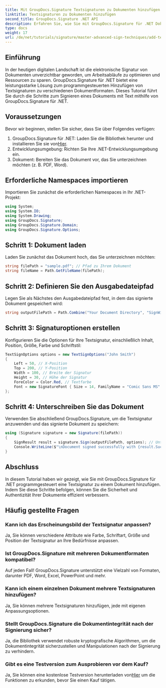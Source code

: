 ```yaml
---
title: Mit GroupDocs.Signature Textsignaturen zu Dokumenten hinzufügen
linktitle: Textsignaturen zu Dokumenten hinzufügen
second_title: GroupDocs.Signature .NET API
description: Erfahren Sie, wie Sie mit GroupDocs.Signature für .NET Dokumente mit Text signieren. Schritt-für-Schritt-Anleitung zum programmgesteuerten Hinzufügen von Textsignaturen.
type: docs
weight: 17
url: /de/net/tutorials/signature/master-advanced-sign-techniques/add-text-signatures-to-documents/
---
```

## Einführung

In der heutigen digitalen Landschaft ist die elektronische Signatur von Dokumenten unverzichtbar geworden, um Arbeitsabläufe zu optimieren und Ressourcen zu sparen. GroupDocs.Signature für .NET bietet eine leistungsstarke Lösung zum programmgesteuerten Hinzufügen von Textsignaturen zu verschiedenen Dokumentformaten. Dieses Tutorial führt Sie durch die Schritte zum Signieren eines Dokuments mit Text mithilfe von GroupDocs.Signature für .NET.

## Voraussetzungen

Bevor wir beginnen, stellen Sie sicher, dass Sie über Folgendes verfügen:

1.  GroupDocs.Signature für .NET: Laden Sie die Bibliothek herunter und installieren Sie sie von[Hier](https://releases.groupdocs.com/signature/net/).
2. Entwicklungsumgebung: Richten Sie Ihre .NET-Entwicklungsumgebung ein.
3. Dokument: Bereiten Sie das Dokument vor, das Sie unterzeichnen möchten (z. B. PDF, Word).

## Erforderliche Namespaces importieren

Importieren Sie zunächst die erforderlichen Namespaces in Ihr .NET-Projekt:

```csharp
using System;
using System.IO;
using System.Drawing;
using GroupDocs.Signature;
using GroupDocs.Signature.Domain;
using GroupDocs.Signature.Options;
```

## Schritt 1: Dokument laden

Laden Sie zunächst das Dokument hoch, das Sie unterzeichnen möchten:

```csharp
string filePath = "sample.pdf"; // Pfad zu Ihrem Dokument
string fileName = Path.GetFileName(filePath);
```

## Schritt 2: Definieren Sie den Ausgabedateipfad

Legen Sie als Nächstes den Ausgabedateipfad fest, in dem das signierte Dokument gespeichert wird:

```csharp
string outputFilePath = Path.Combine("Your Document Directory", "SignWithText", fileName);
```

## Schritt 3: Signaturoptionen erstellen

Konfigurieren Sie die Optionen für Ihre Textsignatur, einschließlich Inhalt, Position, Größe, Farbe und Schriftstil:

```csharp
TextSignOptions options = new TextSignOptions("John Smith")
{
    Left = 50, // X-Position
    Top = 200, // Y-Position
    Width = 100, // Breite der Signatur
    Height = 30, // Höhe der Signatur
    ForeColor = Color.Red, // Textfarbe
    Font = new SignatureFont { Size = 14, FamilyName = "Comic Sans MS" } // Schriftarteinstellungen
};
```

## Schritt 4: Unterschreiben Sie das Dokument

Verwenden Sie abschließend GroupDocs.Signature, um die Textsignatur anzuwenden und das signierte Dokument zu speichern:

```csharp
using (Signature signature = new Signature(filePath))
{
    SignResult result = signature.Sign(outputFilePath, options); // Unterschreiben Sie das Dokument
    Console.WriteLine($"\nDocument signed successfully with {result.Succeeded.Count} signature(s).\nFile saved at {outputFilePath}.");
}
```

## Abschluss

In diesem Tutorial haben wir gezeigt, wie Sie mit GroupDocs.Signature für .NET programmgesteuert eine Textsignatur zu einem Dokument hinzufügen. Indem Sie diese Schritte befolgen, können Sie die Sicherheit und Authentizität Ihrer Dokumente effizient verbessern.

## Häufig gestellte Fragen

### Kann ich das Erscheinungsbild der Textsignatur anpassen?
Ja, Sie können verschiedene Attribute wie Farbe, Schriftart, Größe und Position der Textsignatur an Ihre Bedürfnisse anpassen.

### Ist GroupDocs.Signature mit mehreren Dokumentformaten kompatibel?
Auf jeden Fall! GroupDocs.Signature unterstützt eine Vielzahl von Formaten, darunter PDF, Word, Excel, PowerPoint und mehr.

### Kann ich einem einzelnen Dokument mehrere Textsignaturen hinzufügen?
Ja, Sie können mehrere Textsignaturen hinzufügen, jede mit eigenen Anpassungsoptionen.

### Stellt GroupDocs.Signature die Dokumentintegrität nach der Signierung sicher?
Ja, die Bibliothek verwendet robuste kryptografische Algorithmen, um die Dokumentintegrität sicherzustellen und Manipulationen nach der Signierung zu verhindern.

### Gibt es eine Testversion zum Ausprobieren vor dem Kauf?
 Ja, Sie können eine kostenlose Testversion herunterladen von[Hier](https://releases.groupdocs.com/) um die Funktionen zu erkunden, bevor Sie einen Kauf tätigen.